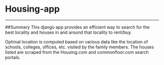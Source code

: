 # Housing-app
---
##Summary
This django app provides an efficient way to search for the best locality and houses in and around that locality to rent/buy. 

Optimal location is computed based on various data like the location of schools, colleges, offices, etc. visited by the family members. The houses listed are scraped from the Housing.com and commonfloor.com search portals.

